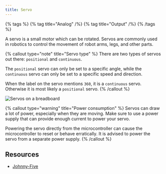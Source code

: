 ```yaml
---
title: Servo
---
```


{% tags %}
{% tag title="Analog" /%}
{% tag title="Output" /%}
{% /tags %}

A servo is a small motor which can be rotated. Servos are commonly used in robotics to control the movement of robot arms, legs, and other parts.

{% callout type="note" title="Servo type" %}
There are two types of servos out there: `positional` and `continuous`.

The `positional` servo can only be set to a specific angle, while the `continuous` servo can only be set to a specific speed and direction.

When the label on the servo mentions `360`, it is a `continuous` servo. Otherwise it is most likely a `positional` servo.
{% /callout %}

![Servos on a breadboard](/flow-examples/servo.png)

{% callout type="warning" title="Power consumption" %}
Servos can draw a lot of power, especially when they are moving. Make sure to use a power supply that can provide enough current to power your servo.

Powering the servo directly from the microcontroller can cause the microcontroller to reset or behave erratically. It is advised to power the servo from a separate power supply.
{% /callout %}

## Resources

- [Johnny-Five](https://johnny-five.io/api/servo/)
